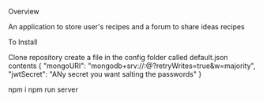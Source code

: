 Overview

An application to store user's recipes and a forum to share ideas recipes

To Install

Clone repository
create a file in the config folder called default.json
contents
{
"mongoURI": "mongodb+srv://<user>:<password>@<server>?retryWrites=true&w=majority",
"jwtSecret": "ANy secret you want salting the passwords"
}

npm i
npm run server
